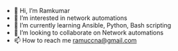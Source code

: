 - 👋 Hi, I’m Ramkumar
- 👀 I’m interested in network automations
- 🌱 I’m currently learning Ansible, Python, Bash scripting
- 💞️ I’m looking to collaborate on Network automations
- 📫 How to reach me ramuccna@gmail.com

<!---
ramuccna/ramuccna is a ✨ special ✨ repository because its `README.md` (this file) appears on your GitHub profile.
You can click the Preview link to take a look at your changes.
--->
